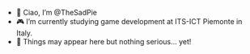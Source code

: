 - 👋 Ciao, I’m @TheSadPie
- 🎮 I’m currently studying game development 
      at ITS-ICT Piemonte in Italy.
- 📝 Things may appear here but nothing serious... yet!
